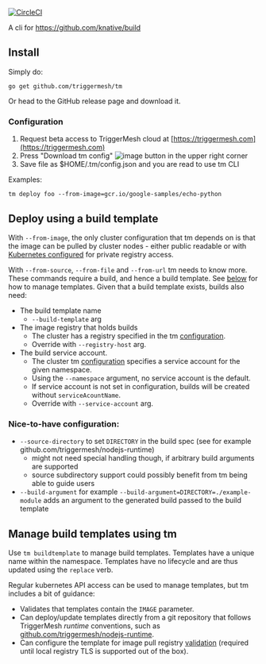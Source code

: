 [![CircleCI](https://circleci.com/gh/triggermesh/tm/tree/master.svg?style=shield)](https://circleci.com/gh/triggermesh/tm/tree/master)

A cli for https://github.com/knative/build

## Install

Simply do:

```
go get github.com/triggermesh/tm
```

Or head to the GitHub release page and download it.

### Configuration

1. Request beta access to TriggerMesh cloud at [https://triggermesh.com](https://triggermesh.com)
2. Press "Download tm config" ![image](https://user-images.githubusercontent.com/13515865/45539608-1084a380-b82c-11e8-9f1f-ef82e33d1e8a.png) button in the upper right corner
3. Save file as $HOME/.tm/config.json and you are read to use tm CLI

Examples:

```
tm deploy foo --from-image=gcr.io/google-samples/echo-python
```

## Deploy using a build template

With `--from-image`, the only cluster configuration that tm depends on is that the image can be pulled by cluster nodes - either public readable or with [Kubernetes configured](https://kubernetes.io/docs/tasks/configure-pod-container/pull-image-private-registry/) for private registry access.

With `--from-source`, `--from-file` and `--from-url` tm needs to know more.
These commands require a build, and hence a build template.
See [below](#manage-build-templates-using-tm) for how to manage templates.
Given that a build template exists, builds also need:

 * The build template name
   - `--build-template` arg
 * The image registry that holds builds
   - The cluster has a registry specified in the tm [configuration](#configuration).
   - Override with `--registry-host` arg.
 * The build service account.
   - The cluster tm [configuration](#configuration) specifies a service account
     for the given namespace.
   - Using the `--namespace` argument, no service account is the default.
   - If service account is not set in configuration,
     builds will be created without `serviceAcountName`.
   - Override with `--service-account` arg.

### Nice-to-have configuration:

 * `--source-directory` to set `DIRECTORY` in the build spec (see for example github.com/triggermesh/nodejs-runtime)
   - might not need special handling though, if arbitrary build arguments are supported
   - source subdirectory support could possibly benefit from tm being able to guide users
 * `--build-argument` for example `--build-argument=DIRECTORY=./example-module`
   adds an argument to the generated build passed to the build template

## Manage build templates using tm

Use `tm buildtemplate` to manage build templates.
Templates have a unique name within the namespace.
Templates have no lifecycle and are thus updated using the `replace` verb.

Regular kubernetes API access can be used to manage templates, but tm includes a bit of guidance:

 * Validates that templates contain the `IMAGE` parameter.
 * Can deploy/update templates directly from a git repository that follows TriggerMesh _runtime_ conventions,
   such as [github.com/triggermesh/nodejs-runtime](https://github.com/triggermesh/nodejs-runtime).
 * Can configure the template for image pull registry
   [validation](https://github.com/triggermesh/knative-local-registry#accepting-a-cluster-generated-cert-during-build) (required until local registry TLS is supported out of the box).
